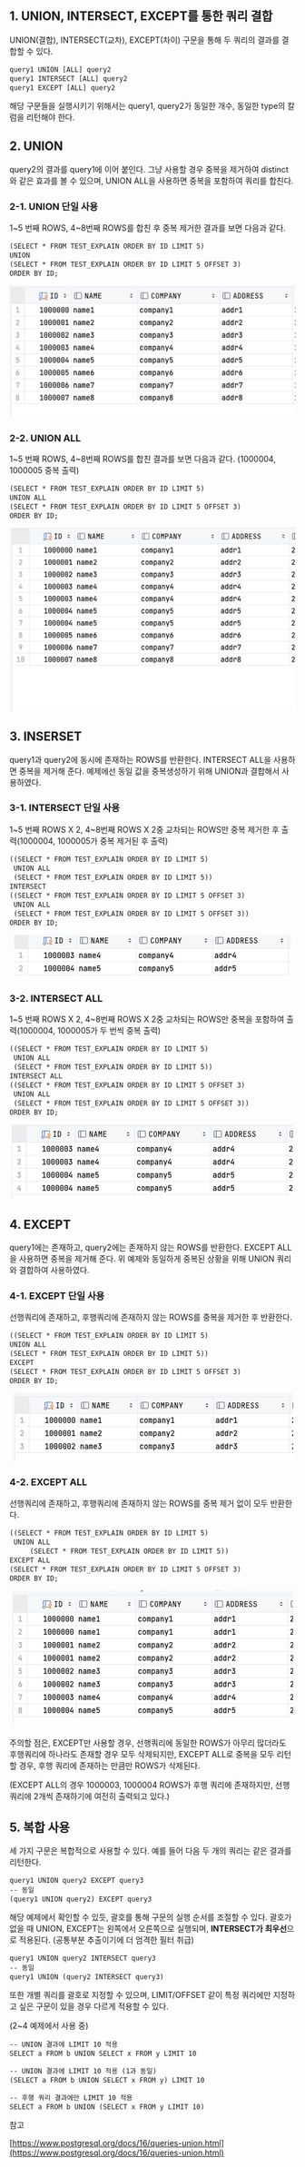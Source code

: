 ## 1\. UNION, INTERSECT, EXCEPT를 통한 쿼리 결합

UNION(결합), INTERSECT(교차), EXCEPT(차이) 구문을 통해 두 쿼리의 결과를 결합할 수 있다.

```
query1 UNION [ALL] query2
query1 INTERSECT [ALL] query2
query1 EXCEPT [ALL] query2
```

해당 구문들을 실행시키기 위해서는 query1, query2가 동일한 개수, 동일한 type의 칼럼을 리턴해야 한다.

## 2\. UNION

query2의 결과를 query1에 이어 붙인다. 그냥 사용할 경우 중복을 제거하여 distinct와 같은 효과를 볼 수 있으며, UNION ALL을 사용하면 중복을 포함하여 쿼리를 합친다.

### 2-1. UNION 단일 사용

1~5 번째 ROWS, 4~8번째 ROWS를 합친 후 중복 제거한 결과를 보면 다음과 같다.

```
(SELECT * FROM TEST_EXPLAIN ORDER BY ID LIMIT 5)
UNION
(SELECT * FROM TEST_EXPLAIN ORDER BY ID LIMIT 5 OFFSET 3)
ORDER BY ID;
```

<p align="center"><img src="/img/union1.png"/></p>

### 2-2. UNION ALL

1~5 번째 ROWS, 4~8번째 ROWS를 합친 결과를 보면 다음과 같다. (1000004, 1000005 중복 출력)

```
(SELECT * FROM TEST_EXPLAIN ORDER BY ID LIMIT 5)
UNION ALL
(SELECT * FROM TEST_EXPLAIN ORDER BY ID LIMIT 5 OFFSET 3)
ORDER BY ID;
```

<p align="center"><img src="/img/union2.png"/></p>

## 3\. INSERSET

query1과 query2에 동시에 존재하는 ROWS를 반환한다. INTERSECT ALL을 사용하면 중복을 제거해 준다. 예제에선 동일 값을 중복생성하기 위해 UNION과 결합해서 사용하였다.

### 3-1. INTERSECT 단일 사용

1~5 번째 ROWS X 2, 4~8번째 ROWS X 2중 교차되는 ROWS만 중복 제거한 후 출력(1000004, 1000005가 중복 제거된 후 출력)

```
((SELECT * FROM TEST_EXPLAIN ORDER BY ID LIMIT 5)
 UNION ALL
 (SELECT * FROM TEST_EXPLAIN ORDER BY ID LIMIT 5))
INTERSECT
((SELECT * FROM TEST_EXPLAIN ORDER BY ID LIMIT 5 OFFSET 3)
 UNION ALL
 (SELECT * FROM TEST_EXPLAIN ORDER BY ID LIMIT 5 OFFSET 3))
ORDER BY ID;
```

<p align="center"><img src="/img/union3.png"/></p>

### 3-2. INTERSECT ALL

1~5 번째 ROWS X 2, 4~8번째 ROWS X 2중 교차되는 ROWS만 중복을 포함하여 출력(1000004, 1000005가 두 번씩 중복 출력)

```
((SELECT * FROM TEST_EXPLAIN ORDER BY ID LIMIT 5)
 UNION ALL
 (SELECT * FROM TEST_EXPLAIN ORDER BY ID LIMIT 5))
INTERSECT ALL
((SELECT * FROM TEST_EXPLAIN ORDER BY ID LIMIT 5 OFFSET 3)
 UNION ALL
 (SELECT * FROM TEST_EXPLAIN ORDER BY ID LIMIT 5 OFFSET 3))
ORDER BY ID;
```

<p align="center"><img src="/img/union4.png"/></p>

## 4\. EXCEPT

query1에는 존재하고, query2에는 존재하지 않는 ROWS를 반환한다. EXCEPT ALL을 사용하면 중복을 제거해 준다. 위 예제와 동일하게 중복된 상황을 위해 UNION 쿼리와 결합하여 사용하였다.

### 4-1. EXCEPT 단일 사용

선행쿼리에 존재하고, 후행쿼리에 존재하지 않는 ROWS를 중복을 제거한 후 반환한다.

```
((SELECT * FROM TEST_EXPLAIN ORDER BY ID LIMIT 5)
UNION ALL
(SELECT * FROM TEST_EXPLAIN ORDER BY ID LIMIT 5))
EXCEPT
(SELECT * FROM TEST_EXPLAIN ORDER BY ID LIMIT 5 OFFSET 3)
ORDER BY ID;
```

<p align="center"><img src="/img/union5.png"/></p>

### 4-2. EXCEPT ALL

선행쿼리에 존재하고, 후행쿼리에 존재하지 않는 ROWS를 중복 제거 없이 모두 반환한다.

```
((SELECT * FROM TEST_EXPLAIN ORDER BY ID LIMIT 5)
 UNION ALL
     (SELECT * FROM TEST_EXPLAIN ORDER BY ID LIMIT 5))
EXCEPT ALL
(SELECT * FROM TEST_EXPLAIN ORDER BY ID LIMIT 5 OFFSET 3)
ORDER BY ID;
```

<p align="center"><img src="/img/union6.png"/></p>

주의할 점은, EXCEPT만 사용할 경우, 선행쿼리에 동일한 ROWS가 아무리 많더라도 후행쿼리에 하나라도 존재할 경우 모두 삭제되지만, EXCEPT ALL로 중복을 모두 리턴할 경우, 후행 쿼리에 존재하는 만큼만 ROWS가 삭제된다.

(EXCEPT ALL의 경우 1000003, 1000004 ROWS가 후행 쿼리에 존재하지만, 선행쿼리에 2개씩 존재하기에 여전히 출력되고 있다.)

## 5\. 복합 사용

세 가지 구문은 복합적으로 사용할 수 있다. 예를 들어 다음 두 개의 쿼리는 같은 결과를 리턴한다.

```
query1 UNION query2 EXCEPT query3
-- 동일
(query1 UNION query2) EXCEPT query3
```

해당 예제에서 확인할 수 있듯, 괄호를 통해 구문의 실행 순서를 조절할 수 있다. 괄호가 없을 때 UNION, EXCEPT는 왼쪽에서 오른쪽으로 실행되며, **INTERSECT가 최우선**으로 적용된다. (공통부분 추출이기에 더 엄격한 필터 취급)

```
query1 UNION query2 INTERSECT query3
-- 동일
query1 UNION (query2 INTERSECT query3)
```

또한 개별 쿼리를 괄호로 지정할 수 있으며, LIMIT/OFFSET 같이 특정 쿼리에만 지정하고 싶은 구문이 있을 경우 다르게 적용할 수 있다.

(2~4 예제에서 사용 중)

```
-- UNION 결과에 LIMIT 10 적용
SELECT a FROM b UNION SELECT x FROM y LIMIT 10
```

```
-- UNION 결과에 LIMIT 10 적용 (1과 동일)
(SELECT a FROM b UNION SELECT x FROM y) LIMIT 10
```

```
-- 후행 쿼리 결과에만 LIMIT 10 적용
SELECT a FROM b UNION (SELECT x FROM y LIMIT 10)
```

참고

[https://www.postgresql.org/docs/16/queries-union.html](https://www.postgresql.org/docs/16/queries-union.html)